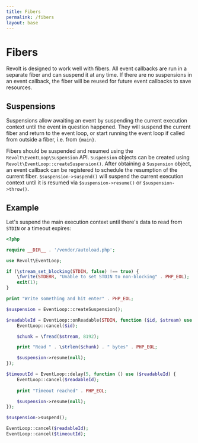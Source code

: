 ```yaml
---
title: Fibers
permalink: /fibers
layout: base
---
```

# Fibers

Revolt is designed to work well with fibers.
All event callbacks are run in a separate fiber and can suspend it at any time.
If there are no suspensions in an event callback, the fiber will be reused for future event callbacks to save resources.

## Suspensions

Suspensions allow awaiting an event by suspending the current execution context until the event in question happened.
They will suspend the current fiber and return to the event loop, or start running the event loop if called from outside a fiber, i.e. from `{main}`.

Fibers should be suspended and resumed using the `Revolt\EventLoop\Suspension` API.
`Suspension` objects can be created using `Revolt\EventLoop::createSuspension()`.
After obtaining a `Suspension` object, an event callback can be registered to schedule the resumption of the current fiber.
`$suspension->suspend()` will suspend the current execution context until it is resumed via `$suspension->resume()` or `$suspension->throw()`.

## Example

Let's suspend the main execution context until there's data to read from `STDIN` or a timeout expires:

```php
<?php

require __DIR__ . '/vendor/autoload.php';

use Revolt\EventLoop;

if (\stream_set_blocking(STDIN, false) !== true) {
    \fwrite(STDERR, "Unable to set STDIN to non-blocking" . PHP_EOL);
    exit(1);
}

print "Write something and hit enter" . PHP_EOL;

$suspension = EventLoop::createSuspension();

$readableId = EventLoop::onReadable(STDIN, function ($id, $stream) use ($suspension): void {
    EventLoop::cancel($id);

    $chunk = \fread($stream, 8192);

    print "Read " . \strlen($chunk) . " bytes" . PHP_EOL;

    $suspension->resume(null);
});

$timeoutId = EventLoop::delay(5, function () use ($readableId) {
    EventLoop::cancel($readableId);
    
    print "Timeout reached" . PHP_EOL;

    $suspension->resume(null);
});

$suspension->suspend();

EventLoop::cancel($readableId);
EventLoop::cancel($timeoutId);
```
